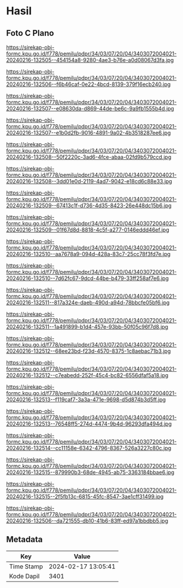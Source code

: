 # Hasil

## Foto C Plano

https://sirekap-obj-formc.kpu.go.id/f778/pemilu/pdpr/34/03/07/20/04/3403072004021-20240216-132505--454154a8-9280-4ae3-b76e-a0d08067d3fa.jpg

https://sirekap-obj-formc.kpu.go.id/f778/pemilu/pdpr/34/03/07/20/04/3403072004021-20240216-132506--f6b46caf-0e22-4bcd-8139-379f16ecb240.jpg

https://sirekap-obj-formc.kpu.go.id/f778/pemilu/pdpr/34/03/07/20/04/3403072004021-20240216-132507--e08630da-d869-44de-be6c-9a9fb1555b4d.jpg

https://sirekap-obj-formc.kpu.go.id/f778/pemilu/pdpr/34/03/07/20/04/3403072004021-20240216-132507--e1b0d2fb-9016-4891-9a02-4b3518287ee6.jpg

https://sirekap-obj-formc.kpu.go.id/f778/pemilu/pdpr/34/03/07/20/04/3403072004021-20240216-132508--50f2220c-3ad6-4fce-abaa-02fd9b579ccd.jpg

https://sirekap-obj-formc.kpu.go.id/f778/pemilu/pdpr/34/03/07/20/04/3403072004021-20240216-132508--3dd01e0d-2119-4ad7-9042-e18cd6c88e33.jpg

https://sirekap-obj-formc.kpu.go.id/f778/pemilu/pdpr/34/03/07/20/04/3403072004021-20240216-132509--67413c1f-d736-4d35-8423-26e448dc15b6.jpg

https://sirekap-obj-formc.kpu.go.id/f778/pemilu/pdpr/34/03/07/20/04/3403072004021-20240216-132509--01f67d8d-8818-4c5f-a277-0146eddd46ef.jpg

https://sirekap-obj-formc.kpu.go.id/f778/pemilu/pdpr/34/03/07/20/04/3403072004021-20240216-132510--aa7678a9-094d-428a-83c7-25cc78f3fd7e.jpg

https://sirekap-obj-formc.kpu.go.id/f778/pemilu/pdpr/34/03/07/20/04/3403072004021-20240216-132510--7d62fc67-9dcd-44be-b479-33ff258af7e6.jpg

https://sirekap-obj-formc.kpu.go.id/f778/pemilu/pdpr/34/03/07/20/04/3403072004021-20240216-132511--817a324e-daeb-490d-a94d-78bbcfe05bf6.jpg

https://sirekap-obj-formc.kpu.go.id/f778/pemilu/pdpr/34/03/07/20/04/3403072004021-20240216-132511--1a491899-b1d4-457e-93bb-50f05c96f7d8.jpg

https://sirekap-obj-formc.kpu.go.id/f778/pemilu/pdpr/34/03/07/20/04/3403072004021-20240216-132512--68ee23bd-f23d-4570-8375-1c8aebac71b3.jpg

https://sirekap-obj-formc.kpu.go.id/f778/pemilu/pdpr/34/03/07/20/04/3403072004021-20240216-132512--c7eabedd-252f-45c4-bc82-6556dfaf5a18.jpg

https://sirekap-obj-formc.kpu.go.id/f778/pemilu/pdpr/34/03/07/20/04/3403072004021-20240216-132513--f119caf7-3a3a-471e-9698-d5d874b3d5ff.jpg

https://sirekap-obj-formc.kpu.go.id/f778/pemilu/pdpr/34/03/07/20/04/3403072004021-20240216-132513--76548ff5-274d-4474-9b4d-96293dfa494d.jpg

https://sirekap-obj-formc.kpu.go.id/f778/pemilu/pdpr/34/03/07/20/04/3403072004021-20240216-132514--cc11158e-6342-4796-8367-526a3227c80c.jpg

https://sirekap-obj-formc.kpu.go.id/f778/pemilu/pdpr/34/03/07/20/04/3403072004021-20240216-132515--879990b3-68de-4945-ab75-3363184bbae6.jpg

https://sirekap-obj-formc.kpu.go.id/f778/pemilu/pdpr/34/03/07/20/04/3403072004021-20240216-132515--2f5fb13c-6815-45fc-8547-3ae1cff31499.jpg

https://sirekap-obj-formc.kpu.go.id/f778/pemilu/pdpr/34/03/07/20/04/3403072004021-20240216-132506--da721555-db10-41b6-83ff-ed97a1bbdbb5.jpg


## Metadata

| Key        | Value               |
| ---------- | ------------------- |
| Time Stamp | 2024-02-17 13:05:41 |
| Kode Dapil | 3401                |



